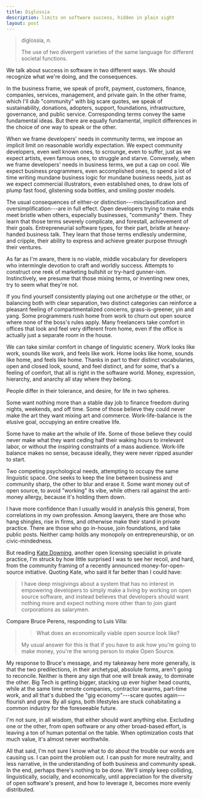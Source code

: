 ```yaml
---
title: Diglossia
description: limits on software success, hidden in plain sight
layout: post
---
```


> diglossia, _n._
>
> The use of two divergent varieties of the same language for different societal functions.

We talk about success in software in two different ways.  We should recognize what we're doing, and the consequences.

In the business frame, we speak of profit, payment, customers, finance, companies, services, management, and private gain.  In the other frame, which I'll dub "community" with big scare quotes, we speak of sustainability, donations, adopters, support, foundations, infrastructure, governance, and public service.  Corresponding terms convey the same fundamental ideas.  But there are equally fundamental, implicit differences in the choice of one way to speak or the other.

When we frame developers' needs in community terms, we impose an implicit limit on reasonable worldly expectation.  We expect community developers, even well known ones, to scrounge, even to suffer, just as we expect artists, even famous ones, to struggle and starve.  Conversely, when we frame developers' needs in business terms, we put a cap on cool.  We expect business programmers, even accomplished ones, to spend a lot of time writing mundane business logic for mundane business needs, just as we expect commercial illustrators, even established ones, to draw lots of plump fast food, glistening soda bottles, and smiling poster models.

The usual consequences of either-or distinction---misclassification and oversimplification---are in full effect.  Open developers trying to make ends meet bristle when others, especially businesses, "community" them.  They learn that those terms severely complicate, and forestall, achievement of their goals.  Entrepreneurial software types, for their part, bristle at heavy-handed business talk.  They learn that those terms endlessly undermine, and cripple, their ability to express and achieve greater purpose through their ventures.

As far as I'm aware, there is no viable, middle vocabulary for developers who intermingle devotion to craft and worldly success.  Attempts to construct one reek of marketing bullshit or try-hard gunner-ism.  Instinctively, we presume that those mixing terms, or inventing new ones, try to seem what they're not.

If you find yourself consistently playing out one archetype or the other, or balancing both with clear separation, two distinct categories can reinforce a pleasant feeling of compartmentalized concerns, grass-is-greener, yin and yang.  Some programmers rush home from work to churn out open source where none of the boss's rules apply.  Many freelancers take comfort in offices that look and feel very different from home, even if the office is actually just a separate room in the house.

We can take similar comfort in change of linguistic scenery.  Work looks like work, sounds like work, and feels like work.  Home looks like home, sounds like home, and feels like home.  Thanks in part to their distinct vocabularies, open and closed look, sound, and feel distinct, and for some, that's a feeling of comfort, that all is right in the software world.  Money, expression, hierarchy, and anarchy all stay where they belong.

People differ in their tolerance, and desire, for life in two spheres.

Some want nothing more than a stable day job to finance freedom during nights, weekends, and off time.  Some of those believe they could never make the art they want mixing art and commerce.  Work-life-balance is the elusive goal, occupying an entire creative life.

<!-- https://www.youtube.com/watch?v=HC6x0E-M9jw&feature=youtu.be&t=157 -->

Some have to make art the whole of life.  Some of those believe they could never make what they want ceding half their waking hours to irrelevant labor, or without the inspiring constraints of a mass audience.  Work-life balance makes no sense, because ideally, they were never ripped asunder to start.

Two competing psychological needs, attempting to occupy the same linguistic space.  One seeks to keep the line between business and community sharp, the other to blur and erase it.  Some want money out of open source, to avoid "working" its vibe, while others rail against the anti-money allergy, because it's holding them down.

I have more confidence than I usually would in analysis this general, from correlations in my own profession.  Among lawyers, there are those who hang shingles, rise in firms, and otherwise make their stand in private practice. There are those who go in-house, join foundations, and take public posts.  Neither camp holds any monopoly on entrepreneurship, or on civic-mindedness.

But reading [Kate Downing](https://katedowninglaw.com/2019/03/19/communitybridge-probably-not-what-you-were-hoping-for/), another open licensing specialist in private practice, I'm struck by how little surprised I was to see her recoil, and hard, from the community framing of a recently announced money-for-open-source initiative.  Quoting Kate, who said it far better than I could have:

> I have deep misgivings about a system that has no interest in empowering developers to simply make a living by working on open source software, and instead believes that developers should want nothing more and expect nothing more other than to join giant corporations as salarymen.

Compare Bruce Perens, responding to Luis Villa:

> > What does an economically viable open source look like?
>
> My usual answer for this is that if you have to ask how you're going to make money, you're the wrong person to make Open Source.

My response to Bruce's message, and my takeaway here more generally, is that the two predilections, in their archetypal, absolute forms, aren't going to reconcile.  Neither is there any sign that one will break away, to dominate the other.  Big Tech is getting bigger, stacking up ever higher head counts, while at the same time remote companies, contractor swarms, part-time work, and  all that's dubbed the "gig economy"---scare quotes again---flourish and grow.  By all signs, both lifestyles are stuck cohabitating a common industry for the foreseeable future.

I'm not sure, in all wisdom, that either should want anything else.  Excluding one or the other, from open software or any other broad-based effort, is leaving a ton of human potential on the table.  When optimization costs that much value, it's almost never worthwhile.

All that said, I'm not sure I know what to do about the trouble our words are causing us.  I can point the problem out.  I can push for more neutrality, and less narrative, in the understanding of both business and community speak.  In the end, perhaps there's nothing to be done.  We'll simply keep colliding, linguistically, socially, and economically, until appreciation for the diversity of open software's present, and how to leverage it, becomes more evenly distributed.

